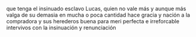 que tenga el insinuado esclavo Lucas, quien no vale más y aunque más valga de su demasia en mucha o poca cantidad hace gracia y nación a la compradora y sus herederos buena para meri perfecta e irreforcable intervivos con la insinuación y renunciación